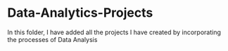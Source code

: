 # Data-Analytics-Projects
In this folder, I have added all the projects I have created by incorporating the processes of Data Analysis
